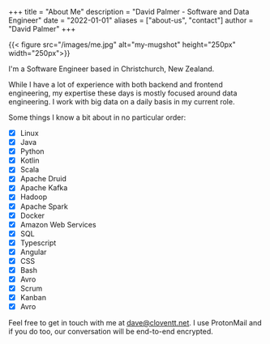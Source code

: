 +++
title = "About Me"
description = "David Palmer - Software and Data Engineer"
date = "2022-01-01"
aliases = ["about-us", "contact"]
author = "David Palmer"
+++

{{< figure src="/images/me.jpg" alt="my-mugshot" height="250px" width="250px">}}

I'm a Software Engineer based in Christchurch, New Zealand.

While I have a lot of experience with both backend and frontend engineering, my expertise these days is mostly focused around data engineering. I work with big data on a daily basis in my current role.

Some things I know a bit about in no particular order:

- [x] Linux
- [x] Java
- [x] Python
- [x] Kotlin
- [x] Scala
- [x] Apache Druid
- [x] Apache Kafka
- [x] Hadoop
- [x] Apache Spark
- [x] Docker
- [x] Amazon Web Services
- [x] SQL
- [x] Typescript
- [x] Angular
- [x] CSS
- [x] Bash
- [x] Avro
- [x] Scrum
- [x] Kanban
- [x] Avro

Feel free to get in touch with me at dave@cloventt.net. I use ProtonMail and if you do too, our conversation will be end-to-end encrypted.
